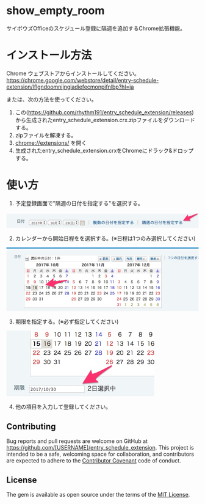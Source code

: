 # show_empty_room
サイボウズOfficeのスケジュール登録に隔週を追加するChrome拡張機能。

# インストール方法

Chrome ウェブストアからインストールしてください。
https://chrome.google.com/webstore/detail/entry-schedule-extension/lflgndoomnijngiadiefecmonpifnlbp?hl=ja

または、次の方法を使ってください。

1. この(https://github.com/rhythm191/entry_schedule_extension/releases) から生成されたentry_schedule_extension.crx.zipファイルをダウンロードする。
2. zipファイルを解凍する。
3. [chrome://extensions/](chrome://extensions/) を開く
4. 生成されたentry_schedule_extension.crxをChromeにドラック&ドロップする。

# 使い方

1. 予定登録画面で"隔週の日付を指定する"を選択する。

![スクリーンショット](https://github.com/rhythm191/entry_schedule_extension/raw/master/docs/screenshot_1.jpg)


2. カレンダーから開始日程をを選択する。(※日程は1つのみ選択してください)

![スクリーンショット](https://github.com/rhythm191/entry_schedule_extension/raw/master/docs/screenshot_2.jpg)

3. 期限を指定する。(※必ず指定してください)

![スクリーンショット](https://github.com/rhythm191/entry_schedule_extension/raw/master/docs/screenshot_3.jpg)

4. 他の項目を入力して登録してください。

## Contributing

Bug reports and pull requests are welcome on GitHub at https://github.com/[USERNAME]/entry_schedule_extension. This project is intended to be a safe, welcoming space for collaboration, and contributors are expected to adhere to the [Contributor Covenant](http://contributor-covenant.org) code of conduct.

## License

The gem is available as open source under the terms of the [MIT License](http://opensource.org/licenses/MIT).
